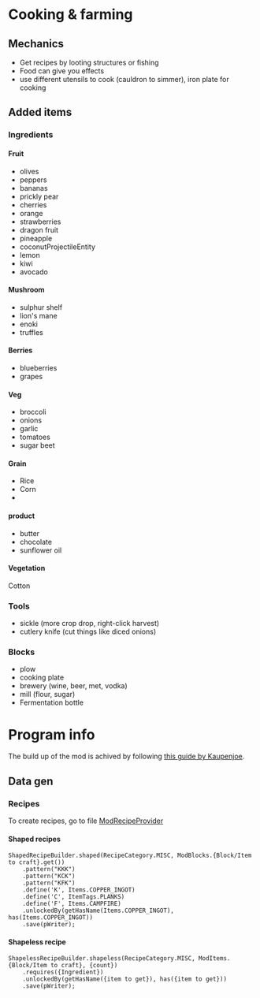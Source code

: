 # Cooking & farming

## Mechanics

- Get recipes by looting structures or fishing
- Food can give you effects
- use different utensils to cook (cauldron to simmer), iron plate for cooking

## Added items

### Ingredients

#### Fruit

- olives
- peppers
- bananas
- prickly pear
- cherries
- orange
- strawberries
- dragon fruit
- pineapple
- coconutProjectileEntity
- lemon
- kiwi
- avocado

#### Mushroom

- sulphur shelf
- lion's mane
- enoki
- truffles

#### Berries

- blueberries
- grapes

#### Veg

- broccoli
- onions
- garlic
- tomatoes
- sugar beet

#### Grain
- Rice
- Corn
- 

#### product

- butter
- chocolate
- sunflower oil

#### Vegetation
Cotton

### Tools

- sickle (more crop drop, right-click harvest)
- cutlery knife (cut things like diced onions)

### Blocks

- plow
- cooking plate
- brewery (wine, beer, met, vodka)
- mill (flour, sugar)
- Fermentation bottle

# Program info
The build up of the mod is achived by following [this guide by Kaupenjoe](https://youtu.be/TPfNvwfgXAU).

## Data gen

### Recipes
To create recipes, go to file [ModRecipeProvider](./src/main/java/net/robin/foodplus/datagen/ModRecipeProvider.java)

#### Shaped recipes
    ShapedRecipeBuilder.shaped(RecipeCategory.MISC, ModBlocks.{Block/Item to craft}.get())
        .pattern("KKK")
        .pattern("KCK")
        .pattern("KFK")
        .define('K', Items.COPPER_INGOT)
        .define('C', ItemTags.PLANKS)
        .define('F', Items.CAMPFIRE)
        .unlockedBy(getHasName(Items.COPPER_INGOT), has(Items.COPPER_INGOT))
        .save(pWriter);

#### Shapeless recipe
    ShapelessRecipeBuilder.shapeless(RecipeCategory.MISC, ModItems.{Block/Item to craft}, {count})
        .requires({Ingredient})
        .unlockedBy(getHasName({item to get}), has({item to get}))
        .save(pWriter);